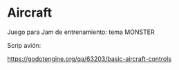 # Aircraft
Juego para Jam de entrenamiento: tema MONSTER


Scrip avión:

https://godotengine.org/qa/63203/basic-aircraft-controls


